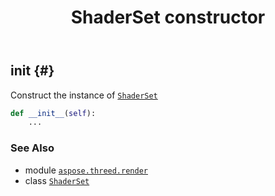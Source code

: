 ﻿---
title: ShaderSet constructor
second_title: Aspose.3D for Python via .NET API References
description: 
type: docs
weight: 10
url: /aspose.threed.render/shaderset/__init__/
is_root: false
---

## __init__ {#}

Construct the instance of [`ShaderSet`](/3d/python-net/aspose.threed.render/shaderset)



```python
def __init__(self):
    ...
```





### See Also
* module [`aspose.threed.render`](../../)
* class [`ShaderSet`](/3d/python-net/aspose.threed.render/shaderset)
